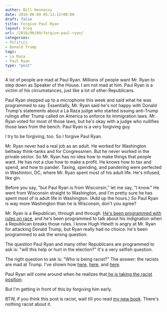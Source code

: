```yaml
---
author: Bill Hennessy
date: 2016-06-09 05:13:12+00:00
draft: false
title: Forgive Paul Ryan
layout: blog
url: /2016/06/09/forgive-paul-ryan/
categories:
- Politics
- Donald Trump
tags:
- La Raza
- Paul Ryan
type: "post"
---
```


A lot of people are mad at Paul Ryan. Millions of people want Mr. Ryan to step down as Speaker of the House. I am not mad at him. Paul Ryan is a victim of his circumstances, just like a lot of other Republicans.

Paul Ryan stepped up to a microphone this week and said what he was programmed to say. Essentially, Mr. Ryan said he's not happy with Donald Trump's statements about a La Raza judge who started issuing anti-Trump rulings after Trump called on America to enforce its immigration laws. Mr. Ryan voted for most of those laws, but he's okay with a judge who nullifies those laws from the bench. Paul Ryan is a very forgiving guy.

I try to be forgiving, too. So I forgive Paul Ryan.

Mr. Ryan never had a real job as an adult. He worked for Washington beltway think-tanks and for Congressmen. But he never worked in the private sector. So Mr. Ryan has no idea how to make things that people want. He has not a clue how to make a profit. He knows how to tax and spend, and how to pander. Taxing, spending, and pandering were perfected in Washinton, DC, where Mr. Ryan spent most of his adult life. He's infused, like gin.

Before you say, "but Paul Ryan is from Wisconsin," let me say, "I know." He went from Wisconsin straight to Washington, and I'm pretty sure he has spent most of is adult life in Washington. (Add up the hours.) So Paul Ryan is way more Washington than he is Wisconsin, don't you agree?

Mr. Ryan is a Republican, through and through. [He's been programmed with rules on race](https://hennessysview.com/2016/06/07/forbidden-truths-of-republicans-and-race/), and he's been programmed to talk about his indignation when a Republican breaks those rules. I know Hugh Hewitt is angry at Mr. Ryan for attacking Donald Trump, but Ryan really had no choice: he's been programmed to ask the wrong question.

The question Paul Ryan and many other Republicans are programmed to ask is: "will this help or hurt in the election?" It's a very selfish question.

The right question to ask is: "Who is being racist?" The answer: the racists are mad at Trump. I've shown how [here](https://hennessysview.com/2016/06/06/muslim-judge/), [here](https://hennessysview.com/2016/06/06/how-to-tell-if-youre-a-racist/), and [here](https://hennessysview.com/2016/06/07/forbidden-truths-of-republicans-and-race/).

Paul Ryan will come around when he realizes that[ he is taking the racist position](https://hennessysview.com/2016/06/06/how-to-tell-if-youre-a-racist/).

But I'm getting in front of this by forgiving him early.

BTW, if you think this post is racist, wait till you read [my new book](https://hennessysview.com/2016/06/01/what-the-world-needs-now-a-trump-book/). There's nothing racist about it.


